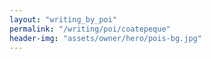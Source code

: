 ```yaml
---
layout: "writing_by_poi"
permalink: "/writing/poi/coatepeque"
header-img: "assets/owner/hero/pois-bg.jpg"
---
```

